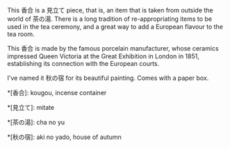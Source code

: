 This 香合 is a 見立て piece, that is, an item that is taken from outside the world of 茶の湯. There is a long tradition of re-appropriating items to be used in the tea ceremony, and a great way to add a European flavour to the tea room.

This 香合 is made by the famous porcelain manufacturer, whose ceramics impressed Queen Victoria at the Great Exhibition in London in 1851, establishing its connection with the European courts.

I've named it 秋の宿 for its beautiful painting. Comes with a paper box.

*[香合]: kougou, incense container

*[見立て]: mitate

*[茶の湯]: cha no yu

*[秋の宿]: aki no yado, house of autumn
